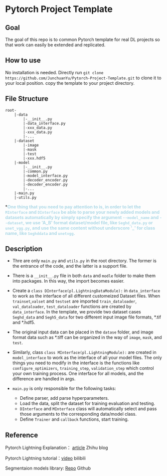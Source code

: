# Pytorch Project Template

## Goal

The goal of this repo is to common Pytorch template for real DL projects so that work can easily be extended and replicated.

## How to use
No installation is needed. Directly run `git clone https://github.com/JunchuanYu/Pytorch-Project-Template.git` to clone it to your local position. copy the template to your project directory.

## File Structure

```
root-
	|-data
		|-__init__.py
		|-data_interface.py
		|-xxx_data.py
		|-xxx_data.py
		|-...
	|-dataset
        |-image
        |-mask
        |-test
        |-xxx.hdf5
	|-model
		|-__init__.py
        |-common.py
		|-model_interface.py
		|-decoder_encoder.py
		|-decoder_encoder.py
		|-...
	|-main.py
	|-utils.py
```
***<font color=lightblue>One thing that you need to pay attention to is, in order to let the `MInterface` and `DInterface` be able to parse your newly added models and datasets automatically by simply specify the argument `--model_name` and `--dataset`, we use 'A_B' format dataset/model file, like `Seghd_data.py` or `unet_vgg.py`, and use the same content without underscore '_' for class name, like `Seghddata` and `unetvgg`.**</font>

 
## Description

- Thre are only `main.py` and `utils.py` in the root directory. The former is the entrance of the code, and the latter is a support file.

- There is a `__init__.py` file in both `data` and `modle` folder to make them into packages. In this way, the import becomes easier.

- Create a `class DInterface(pl.LightningDataModule):` in `data_interface ` to work as the interface of all different customeized Dataset files. When `trainset`,`valset` and `testset` are imported  `train_dataloader`, `val_dataloader`, `test_dataloader` functions are created by `data_interface`. In the template, we provide two dataset cases `Seghd_data` and `Segh5_data` for two different input image file formats, *.tif and *.hdf5.

- The original input data can be placed in the `datase` folder, and image format data such as *.tiff can be organized in the way of `image`, `mask`, and `test`.

- Similarly, class `class MInterface(pl.LightningModule):` are created in `model_interface` to work as the interface of all your model files. The only things you need to modify in the interface is the functions like `configure_optimizers`, `training_step`, `validation_step` which control your own training process. One interface for all models, and the difference are handled in args. 

- `main.py` is only responsible for the following tasks:

  - Define parser, add parse hyperparameters.  
  - Load the data, split the dataset for training evaluation and testing.
  - `DInterface` and `MInterface` class will automatically select and pass those arguments to the corresponding data/model class.
  - Define `Trainer` and `callback` functions, start training.

## Reference

Pytorch Lightning Explanation： [article](https://zhuanlan.zhihu.com/p/353985363) Zhihu blog

Pytorch Lightning tutorial：[video](https://www.bilibili.com/video/BV1H64y1Q7KD?spm_id_from=333.999.0.0) bilibili

Segmentaion models library: [Repo](https://github.com/qubvel/segmentation_models.pytorch) Github